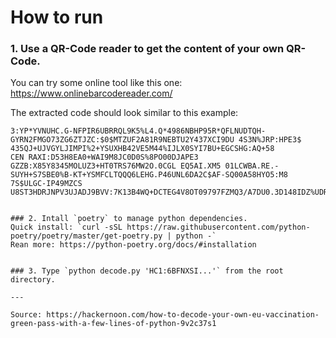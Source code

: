 # How to run
### 1. Use a QR-Code reader to get the content of your own QR-Code. 
You can try some online tool like this one: https://www.onlinebarcodereader.com/

The extracted code should look similar to this example:
```HC1:6BFNX1:HM*I0PS3TLU.NGMU5AG8JKM:SF9VN1RFBIKJ:3AXL1RR+ 8::N$OAG+RC4NKT1:P4.33GH40HD*98UIHJIDB 4N*2R7C*MCV+1AY
3:YP*YVNUHC.G-NFPIR6UBRRQL9K5%L4.Q*4986NBHP95R*QFLNUDTQH-GYRN2FMGO73ZG6ZTJZC:$0$MTZUF2A81R9NEBTU2Y437XCI9DU 4S3N%JRP:HPE3$ 435QJ+UJVGYLJIMPI%2+YSUXHB42VE5M44%IJLX0SYI7BU+EGCSHG:AQ+58
CEN RAXI:D53H8EA0+WAI9M8JC0D0S%8PO00DJAPE3 GZZB:X85Y8345MOLUZ3+HT0TRS76MW2O.0CGL EQ5AI.XM5 01LCWBA.RE.-SUYH+S7SBE0%B-KT+YSMFCLTQQQ6LEHG.P46UNL6DA2C$AF-SQ00A58HYO5:M8 7S$ULGC-IP49MZCS
U8ST3HDRJNPV3UJADJ9BVV:7K13B4WQ+DCTEG4V8OT09797FZMQ3/A7DU0.3D148IDZ%UDR9CYF```


### 2. Intall `poetry` to manage python dependencies.
Quick install: `curl -sSL https://raw.githubusercontent.com/python-poetry/poetry/master/get-poetry.py | python -`
Rean more: https://python-poetry.org/docs/#installation


### 3. Type `python decode.py 'HC1:6BFNXSI...'` from the root directory.

---

Source: https://hackernoon.com/how-to-decode-your-own-eu-vaccination-green-pass-with-a-few-lines-of-python-9v2c37s1
